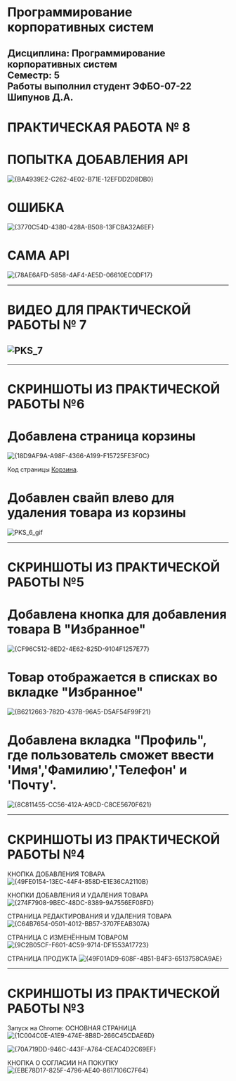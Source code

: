 # Программирование корпоративных систем
Дисциплина: **Программирование корпоративных систем** <br>
Семестр: 5 <br>
Работы выполнил студент **ЭФБО-07-22 Шипунов Д.А.** <br>
-------------------------------------------------------------------------------------------------------------------------
# ПРАКТИЧЕСКАЯ РАБОТА № 8 
# ПОПЫТКА ДОБАВЛЕНИЯ API
![{BA4939E2-C262-4E02-B71E-12EFDD2D8DB0}](https://github.com/user-attachments/assets/8a924989-7476-4feb-ad22-6c4b90134a93)
# ОШИБКА 
![{3770C54D-4380-428A-B508-13FCBA32A6EF}](https://github.com/user-attachments/assets/a34bf813-8d91-4612-92ed-ae2e9cede645)
# САМА API 
![{78AE6AFD-5858-4AF4-AE5D-06610EC0DF17}](https://github.com/user-attachments/assets/29962c1b-651d-432b-a94b-5ff8308a62ad)






-------------------------------------------------------------------------------------------------------------------------
# ВИДЕО ДЛЯ ПРАКТИЧЕСКОЙ РАБОТЫ № 7
![PKS_7](https://github.com/user-attachments/assets/88f63f2a-285a-432a-89b5-422cd61087a1)
-------------------------------------------------------------------------------------------------------------------------

-------------------------------------------------------------------------------------------------------------------------
# СКРИНШОТЫ ИЗ ПРАКТИЧЕСКОЙ РАБОТЫ №6
# Добавлена страница корзины
![{18D9AF9A-A98F-4366-A199-F15725FE3F0C}](https://github.com/user-attachments/assets/13f17ffe-e31c-4e6b-8469-7ff84c136cf7)

Код страницы [Корзина](https://github.com/L1nia/PKS_6/commit/e1509038b0501e6e6deec26d50806d31f3d77ee0#diff-e7a5c032d7ca95cec27c1d547fee9b6db7e6cde55a9a5a10ea47bdc280fcc83c). 

# Добавлен свайп влево для удаления товара из корзины
![PKS_6_gif](https://github.com/user-attachments/assets/f689b203-c343-45dd-90fc-b6cf1a1119ea)

-------------------------------------------------------------------------------------------------------------------------
# СКРИНШОТЫ ИЗ ПРАКТИЧЕСКОЙ РАБОТЫ №5
# Добавлена кнопка для добавления товара В "Избранное"
![{CF96C512-8ED2-4E62-825D-9104F1257E77}](https://github.com/user-attachments/assets/788d8e80-ff13-41f8-90cd-3385ec58274b)



# Товар отображается в списках во вкладке "Избранное"
![{B6212663-782D-437B-96A5-D5AF54F99F21}](https://github.com/user-attachments/assets/3866197b-a1c8-4b1d-9c8d-d1a6b6c9ce9a)


# Добавлена вкладка "Профиль", где пользователь сможет ввести 'Имя','Фамилию','Телефон' и 'Почту'.
![{8C811455-CC56-412A-A9CD-C8CE5670F621}](https://github.com/user-attachments/assets/f2e29590-6f6f-43ee-af13-f0e2288a86ec)






-------------------------------------------------------------------------------------------------------------------------
# СКРИНШОТЫ ИЗ ПРАКТИЧЕСКОЙ РАБОТЫ №4
 
 КНОПКА ДОБАВЛЕНИЯ ТОВАРА
![{49FE0154-13EC-44F4-858D-E1E36CA2110B}](https://github.com/user-attachments/assets/3b11f6ff-fa6b-45ca-aee2-015cc392dbcb)

 КНОПКИ ДОБАВЛЕНИЯ И УДАЛЕНИЯ ТОВАРА
![{274F7908-9BEC-48DC-8389-9A7556EF08FD}](https://github.com/user-attachments/assets/8d64486b-b163-4792-90b1-1817e5d8ba7f)

 СТРАНИЦА РЕДАКТИРОВАНИЯ И УДАЛЕНИЯ ТОВАРА
![{C64B7654-0501-4012-BB57-3707FEAB307A}](https://github.com/user-attachments/assets/8c70097a-7680-44d3-a202-384a37ac15d4)

 СТРАНИЦА С ИЗМЕНЁННЫМ ТОВАРОМ
![{9C2B05CF-F601-4C59-9714-DF1553A17723}](https://github.com/user-attachments/assets/7b7151f4-1929-4f53-8794-83d24ffb8d32)

 СТРАНИЦА ПРОДУКТА
![{49F01AD9-608F-4B51-B4F3-6513758CA9AE}](https://github.com/user-attachments/assets/01dac0e0-242b-4e93-b59d-812101148555)

--------------------------------------------------------------------------------------------------------------------------
# СКРИНШОТЫ ИЗ ПРАКТИЧЕСКОЙ РАБОТЫ №3
Запуск на Chrome:
 ОСНОВНАЯ СТРАНИЦА
![{1C004C0E-A1E9-474E-8B8D-266C45CDAE6D}](https://github.com/user-attachments/assets/f60a3b08-3f30-463a-bf94-4d3d0b4751a5)

![{70A719DD-946C-443F-A764-CEAC4D2C69EF}](https://github.com/user-attachments/assets/32fd8a38-d639-4c13-b463-b3f9ed799d79)

 КНОПКА О СОГЛАСИИ НА ПОКУПКУ
![{EBE78D17-825F-4796-AE40-8617106C7F64}](https://github.com/user-attachments/assets/89e7e4ee-7914-46c2-a5f8-d45ea97b00ae)


